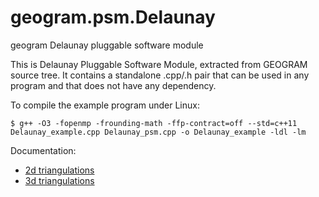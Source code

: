 # geogram.psm.Delaunay
geogram Delaunay pluggable software module

This is Delaunay Pluggable Software Module, extracted
from GEOGRAM source tree. It contains a standalone .cpp/.h
pair that can be used in any program and that does not have
any dependency. 

To compile the example program under Linux:
```
$ g++ -O3 -fopenmp -frounding-math -ffp-contract=off --std=c++11 Delaunay_example.cpp Delaunay_psm.cpp -o Delaunay_example -ldl -lm
```

Documentation: 
- [2d triangulations](https://github.com/BrunoLevy/geogram/wiki/Delaunay2D)
- [3d triangulations](https://github.com/BrunoLevy/geogram/wiki/Delaunay3D)


